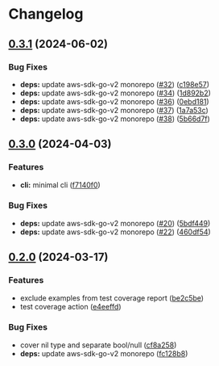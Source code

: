 # Changelog

## [0.3.1](https://github.com/ryeguard/ddbcalc/compare/v0.3.0...v0.3.1) (2024-06-02)


### Bug Fixes

* **deps:** update aws-sdk-go-v2 monorepo ([#32](https://github.com/ryeguard/ddbcalc/issues/32)) ([c198e57](https://github.com/ryeguard/ddbcalc/commit/c198e570d2ec810c365f81419178147d90b80f5d))
* **deps:** update aws-sdk-go-v2 monorepo ([#34](https://github.com/ryeguard/ddbcalc/issues/34)) ([1d892b2](https://github.com/ryeguard/ddbcalc/commit/1d892b25784f4784a976033e2f310af2ac1e6c1c))
* **deps:** update aws-sdk-go-v2 monorepo ([#36](https://github.com/ryeguard/ddbcalc/issues/36)) ([0ebd181](https://github.com/ryeguard/ddbcalc/commit/0ebd181e73c2feb40a65c94d31dee9cdc30ede5c))
* **deps:** update aws-sdk-go-v2 monorepo ([#37](https://github.com/ryeguard/ddbcalc/issues/37)) ([1a7a53c](https://github.com/ryeguard/ddbcalc/commit/1a7a53c9278f695a4754b6b30edaf43b663e3614))
* **deps:** update aws-sdk-go-v2 monorepo ([#38](https://github.com/ryeguard/ddbcalc/issues/38)) ([5b66d7f](https://github.com/ryeguard/ddbcalc/commit/5b66d7f8228117108387fc243966c4fa648b8d5a))

## [0.3.0](https://github.com/ryeguard/ddbcalc/compare/v0.2.0...v0.3.0) (2024-04-03)


### Features

* **cli:** minimal cli ([f7140f0](https://github.com/ryeguard/ddbcalc/commit/f7140f0cfead0490b4c88e211f6f1212f215227b))


### Bug Fixes

* **deps:** update aws-sdk-go-v2 monorepo ([#20](https://github.com/ryeguard/ddbcalc/issues/20)) ([5bdf449](https://github.com/ryeguard/ddbcalc/commit/5bdf4499640e14e931ececd60a4d2024e7115a51))
* **deps:** update aws-sdk-go-v2 monorepo ([#22](https://github.com/ryeguard/ddbcalc/issues/22)) ([460df54](https://github.com/ryeguard/ddbcalc/commit/460df54e13124c3f90f4da0c91a63474720b2911))

## [0.2.0](https://github.com/ryeguard/ddbcalc/compare/v0.1.0...v0.2.0) (2024-03-17)


### Features

* exclude examples from test coverage report ([be2c5be](https://github.com/ryeguard/ddbcalc/commit/be2c5be3b7cab9b8ef8aeef7a97b83ad814a274b))
* test coverage action ([e4eeffd](https://github.com/ryeguard/ddbcalc/commit/e4eeffd8d2d84ab6a9609839d72550b20bd9ae70))


### Bug Fixes

* cover nil type and separate bool/null ([cf8a258](https://github.com/ryeguard/ddbcalc/commit/cf8a2589772d40f2cff322eb657caafb229b71d4))
* **deps:** update aws-sdk-go-v2 monorepo ([fc128b8](https://github.com/ryeguard/ddbcalc/commit/fc128b8733aa244ddc31b64eebd8ef60223391b9))

